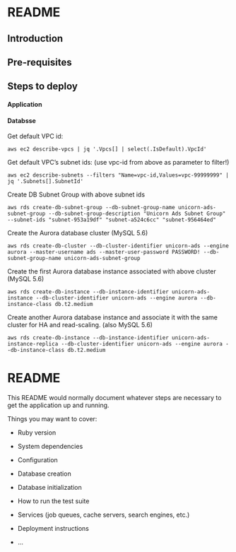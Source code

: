 # README

## Introduction

## Pre-requisites

## Steps to deploy

#### Application

#### Databsse

Get default VPC id:

```
aws ec2 describe-vpcs | jq '.Vpcs[] | select(.IsDefault).VpcId'
```

Get default VPC’s subnet ids: (use vpc-id from above as parameter to filter!)

```
aws ec2 describe-subnets --filters "Name=vpc-id,Values=vpc-99999999" | jq '.Subnets[].SubnetId'
```

Create DB Subnet Group with above subnet ids

```
aws rds create-db-subnet-group --db-subnet-group-name unicorn-ads-subnet-group --db-subnet-group-description "Unicorn Ads Subnet Group" --subnet-ids "subnet-953a19df" "subnet-a524c6cc" "subnet-956464ed"
```

Create the Aurora database cluster (MySQL 5.6)

```
aws rds create-db-cluster --db-cluster-identifier unicorn-ads --engine aurora --master-username ads --master-user-password PASSWORD! --db-subnet-group-name unicorn-ads-subnet-group
```

Create the first Aurora database instance associated with above cluster (MySQL 5.6)

```
aws rds create-db-instance --db-instance-identifier unicorn-ads-instance --db-cluster-identifier unicorn-ads --engine aurora --db-instance-class db.t2.medium
```

Create another Aurora database instance and associate it with the same cluster for HA and read-scaling. (also MySQL 5.6)

```
aws rds create-db-instance --db-instance-identifier unicorn-ads-instance-replica --db-cluster-identifier unicorn-ads --engine aurora --db-instance-class db.t2.medium
```





# README

This README would normally document whatever steps are necessary to get the
application up and running.

Things you may want to cover:

* Ruby version

* System dependencies

* Configuration

* Database creation

* Database initialization

* How to run the test suite

* Services (job queues, cache servers, search engines, etc.)

* Deployment instructions

* ...
